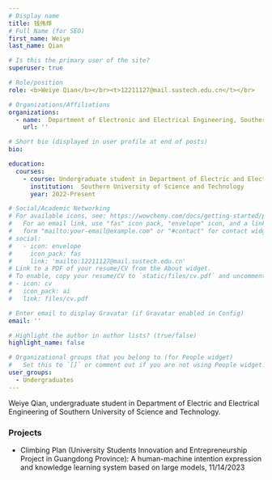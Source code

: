 ```yaml
---
# Display name
title: 钱伟烨
# Full Name (for SEO)
first_name: Weiye
last_name: Qian

# Is this the primary user of the site?
superuser: true

# Role/position
role: <b>Weiye Qian</b></br><t>12211127@mail.sustech.edu.cn</t></br>

# Organizations/Affiliations
organizations:
  - name:  Department of Electronic and Electrical Engineering, Southern University of Science and Technology
    url: ''

# Short bio (displayed in user profile at end of posts)
bio:

education:
  courses:
    - course: Undergraduate student in Department of Electric and Electrical Engineering 
      institution:  Southern University of Science and Technology
      year: 2022-Present

# Social/Academic Networking
# For available icons, see: https://wowchemy.com/docs/getting-started/page-builder/#icons
#   For an email link, use "fas" icon pack, "envelope" icon, and a link in the
#   form "mailto:your-email@example.com" or "#contact" for contact widget.
# social:
#   - icon: envelope
#     icon_pack: fas
#     link: 'mailto:12211127@mail.sustech.edu.cn'
# Link to a PDF of your resume/CV from the About widget.
# To enable, copy your resume/CV to `static/files/cv.pdf` and uncomment the lines below.
# - icon: cv
#   icon_pack: ai
#   link: files/cv.pdf

# Enter email to display Gravatar (if Gravatar enabled in Config)
email: ''

# Highlight the author in author lists? (true/false)
highlight_name: false

# Organizational groups that you belong to (for People widget)
#   Set this to `[]` or comment out if you are not using People widget.
user_groups:
  - Undergraduates
---
```


Weiye Qian, undergraduate student in Department of Electric and Electrical Engineering of Southern University of Science and Technology.


### **Projects**
* Climbing Plan (University Students Innovation and Entrepreneurship Project in Guangdong Province): A human-machine intention expression and knowledge learning system based on large models, 11/14/2023
